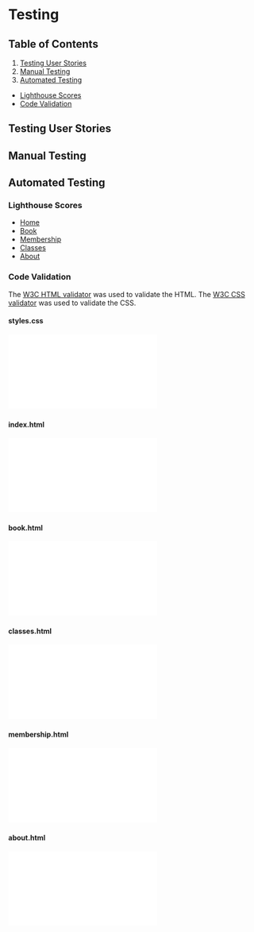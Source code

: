 # Testing

## Table of Contents

1. [Testing User Stories](#testing-user-stories)
2. [Manual Testing](#manual-testing)
3. [Automated Testing](#automated-testing)

- [Lighthouse Scores](#lighthouse-scores)
- [Code Validation](#code-validaiton)

<a name="#testing-user-stores"></a>

## Testing User Stories

<a name="#manual-testing"></a>

## Manual Testing

<a name="#automated-testing"></a>

## Automated Testing

<a name="#lighthouse-scores"></a>

### Lighthouse Scores

- [Home](documentation/lighthouse/index.pdf)
- [Book](documentation/lighthouse/book.pdf)
- [Membership](documentation/lighthouse/membership.pdf)
- [Classes](documentation/lighthouse/classes.pdf)
- [About](documentation/lighthouse/about.pdf)

<a name="#code-validation"></a>

### Code Validation

The [W3C HTML validator](https://validator.w3.org/) was used to validate the HTML.
The [W3C CSS validator](https://jigsaw.w3.org/css-validator/) was used to validate the CSS.

#### styles.css

![styles.css](documentation/validation/styles.css.pdf)

#### index.html

![index.html](documentation/validation/index.html.pdf)

#### book.html

![book.html](documentation/validation/book.html.pdf)

#### classes.html

![classes.html](documentation/validation/classes.html.pdf)

#### membership.html

![membership.html](documentation/validation/membership.html.pdf)

#### about.html

![about.html](documentation/validation/about.html.pdf)
